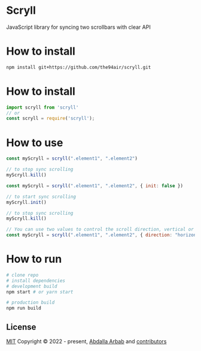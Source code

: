 # Scryll
JavaScript library for syncing two scrollbars with clear API

# How to install
```bash
npm install git+https://github.com/the94air/scryll.git
```
# How to install
```js
import scryll from 'scryll'
// or
const scryll = require('scryll');
```

# How to use
```js
const myScryll = scryll(".element1", ".element2")

// to stop sync scrolling
myScryll.kill()
```

```js
const myScryll = scryll(".element1", ".element2", { init: false })

// to start sync scrolling
myScryll.init()

// to stop sync scrolling
myScryll.kill()
```

```js
// You can use two values to control the scroll direction, vertical or horizontal
const myScryll = scryll(".element1", ".element2", { direction: "horizontal" }) // default is vertical
```
# How to run
```bash
# clone repo
# install dependencies
# development build
npm start # or yarn start

# production build
npm run build
```

## License
[MIT](https://github.com/the94air/scryll/blob/main/LICENSE) Copyright © 2022 - present, [Abdalla Arbab](https://abdalla.js.org) and [contributors](https://github.com/the94air/scryll/graphs/contributors)
